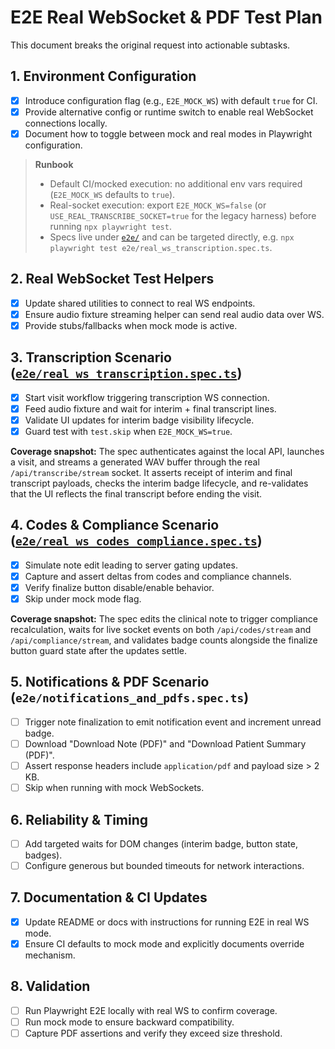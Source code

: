 # E2E Real WebSocket & PDF Test Plan

This document breaks the original request into actionable subtasks.

## 1. Environment Configuration
- [x] Introduce configuration flag (e.g., `E2E_MOCK_WS`) with default `true` for CI.
- [x] Provide alternative config or runtime switch to enable real WebSocket connections locally.
- [x] Document how to toggle between mock and real modes in Playwright configuration.

> **Runbook**
>
> * Default CI/mocked execution: no additional env vars required (`E2E_MOCK_WS` defaults to `true`).
> * Real-socket execution: export `E2E_MOCK_WS=false` (or `USE_REAL_TRANSCRIBE_SOCKET=true` for the legacy harness) before running `npx playwright test`.
> * Specs live under [`e2e/`](../e2e/) and can be targeted directly, e.g. `npx playwright test e2e/real_ws_transcription.spec.ts`.

## 2. Real WebSocket Test Helpers
- [x] Update shared utilities to connect to real WS endpoints.
- [x] Ensure audio fixture streaming helper can send real audio data over WS.
- [x] Provide stubs/fallbacks when mock mode is active.

## 3. Transcription Scenario ([`e2e/real_ws_transcription.spec.ts`](../e2e/real_ws_transcription.spec.ts))
- [x] Start visit workflow triggering transcription WS connection.
- [x] Feed audio fixture and wait for interim + final transcript lines.
- [x] Validate UI updates for interim badge visibility lifecycle.
- [x] Guard test with `test.skip` when `E2E_MOCK_WS=true`.

**Coverage snapshot:** The spec authenticates against the local API, launches a visit, and streams a generated WAV buffer through the real `/api/transcribe/stream` socket. It asserts receipt of interim and final transcript payloads, checks the interim badge lifecycle, and re-validates that the UI reflects the final transcript before ending the visit.

## 4. Codes & Compliance Scenario ([`e2e/real_ws_codes_compliance.spec.ts`](../e2e/real_ws_codes_compliance.spec.ts))
- [x] Simulate note edit leading to server gating updates.
- [x] Capture and assert deltas from codes and compliance channels.
- [x] Verify finalize button disable/enable behavior.
- [x] Skip under mock mode flag.

**Coverage snapshot:** The spec edits the clinical note to trigger compliance recalculation, waits for live socket events on both `/api/codes/stream` and `/api/compliance/stream`, and validates badge counts alongside the finalize button guard state after the updates settle.

## 5. Notifications & PDF Scenario (`e2e/notifications_and_pdfs.spec.ts`)
- [ ] Trigger note finalization to emit notification event and increment unread badge.
- [ ] Download "Download Note (PDF)" and "Download Patient Summary (PDF)".
- [ ] Assert response headers include `application/pdf` and payload size > 2 KB.
- [ ] Skip when running with mock WebSockets.

## 6. Reliability & Timing
- [ ] Add targeted waits for DOM changes (interim badge, button state, badges).
- [ ] Configure generous but bounded timeouts for network interactions.

## 7. Documentation & CI Updates
- [x] Update README or docs with instructions for running E2E in real WS mode.
- [x] Ensure CI defaults to mock mode and explicitly documents override mechanism.

## 8. Validation
- [ ] Run Playwright E2E locally with real WS to confirm coverage.
- [ ] Run mock mode to ensure backward compatibility.
- [ ] Capture PDF assertions and verify they exceed size threshold.
